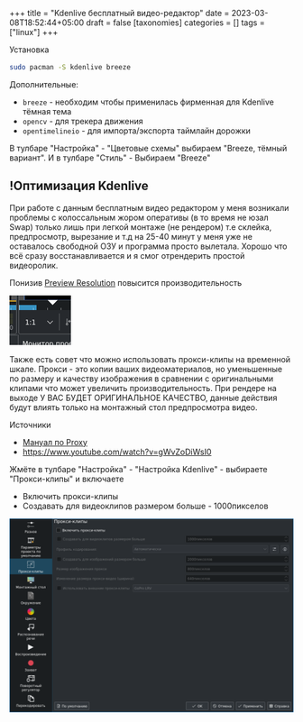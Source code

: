 +++
title = "Kdenlive бесплатный видео-редактор"
date = 2023-03-08T18:52:44+05:00
draft = false
[taxonomies]
categories = []
tags = ["linux"]
+++

Установка
```sh
sudo pacman -S kdenlive breeze
```

Дополнительные:
* `breeze` - необходим чтобы применилась фирменная для Kdenlive тёмная тема
* `opencv` - для трекера движения
* `opentimelineio` - для импорта/экспорта таймлайн дорожки

В тулбаре "Настройка" - "Цветовые схемы" выбираем "Breeze, тёмный вариант". И в тулбаре "Стиль" - Выбираем "Breeze"

## !Оптимизация Kdenlive

При работе с данным бесплатным видео редактором у меня возникали проблемы с колоссальным жором оперативы (в то время не юзал Swap) только лишь при легкой монтаже (не рендером) т.е склейка, предпросмотр, вырезание и т.д на 25-40 минут у меня уже не оставалось свободной ОЗУ и программа просто вылетала. Хорошо что всё сразу восстанавливается и я смог отрендерить простой видеоролик.

Понизив [Preview Resolution](https://docs.kdenlive.org/en/user_interface/monitors.html#preview-resolution) повысится производительность

![](/images/kdenlive/preview-resolution.png)

Также есть совет что можно использовать прокси-клипы на временной шкале. Прокси - это копии ваших видеоматериалов, но уменьшенные по размеру и качеству изображения в сравнении с оригинальными клипами что может увеличить производительность. При рендере на выходе У ВАС БУДЕТ ОРИГИНАЛЬНОЕ КАЧЕСТВО, данные действия будут влиять только на монтажный стол предпросмотра видео.

Источники
* [Мануал по Proxy](https://docs.kdenlive.org/en/importing_and_assets_management/projects_and_files/project_settings.html#proxy-clips-tab)
* https://www.youtube.com/watch?v=gWvZoDiWsI0

Жмёте в тулбаре "Настройка" - "Настройка Kdenlive" - выбираете "Прокси-клипы" и включаете

* Включить прокси-клипы
* Создавать для видеоклипов размером больше - 1000пикселов

![](/images/kdenlive/proxy.png)

